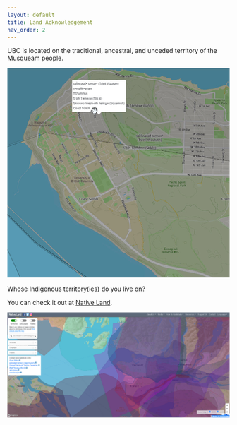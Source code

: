 ```yaml
---
layout: default
title: Land Acknowledgement
nav_order: 2
---
```


UBC is located on the traditional, ancestral, and unceded territory of the Musqueam people.

![ubc.jpg](https://raw.githubusercontent.com/fiddleHeads/missing-mapathon/main/UBC.jpg)

Whose Indigenous territory(ies) do you live on?

You can check it out at [Native Land](https://native-land.ca/).

![nativeland.jpg](https://raw.githubusercontent.com/fiddleHeads/missing-mapathon/main/nativeLand.jpg)
